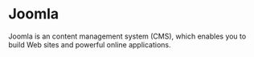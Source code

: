 # Joomla
Joomla is an content management system (CMS), which enables you to build Web sites and powerful online applications.

